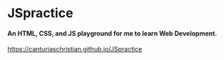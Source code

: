 # JSpractice

#### An HTML, CSS, and JS playground for me to learn Web Development.
https://canturiaschristian.github.io/JSpractice
 
